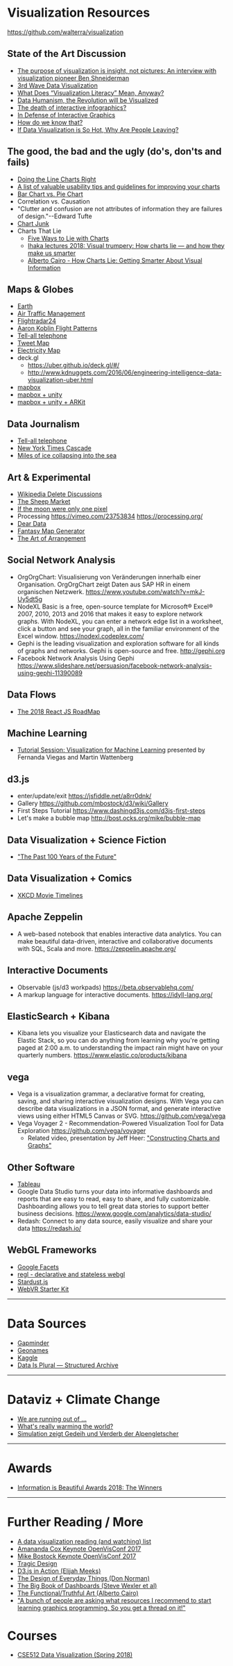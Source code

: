# Visualization Resources

https://github.com/walterra/visualization

## State of the Art Discussion

- [The purpose of visualization is insight, not pictures: An interview with visualization pioneer Ben Shneiderman](https://medium.com/multiple-views-visualization-research-explained/the-purpose-of-visualization-is-insight-not-pictures-an-interview-with-visualization-pioneer-ben-beb15b2d8e9b)
- [3rd Wave Data Visualization](https://towardsdatascience.com/3rd-wave-data-visualization-824c5dc84967)
- [What Does “Visualization Literacy” Mean, Anyway?](https://medium.com/multiple-views-visualization-research-explained/what-does-visualization-literacy-mean-anyway-22f3b3badc0)
- [Data Humanism, the Revolution will be Visualized](https://medium.com/@giorgialupi/data-humanism-the-revolution-will-be-visualized-31486a30dbfb)
- [The death of interactive infographics?](https://medium.com/@dominikus/the-end-of-interactive-visualizations-52c585dcafcb)
- [In Defense of Interactive Graphics](https://www.vis4.net/blog/posts/in-defense-of-interactive-graphics/)
- [How do we know that?](https://vimeo.com/209294413)
- [If Data Visualization is So Hot, Why Are People Leaving?](https://medium.com/visualizing-the-field/why-people-leave-their-data-viz-jobs-be1a7ab5dddc)

## The good, the bad and the ugly (do's, don'ts and fails)

- [Doing the Line Charts Right](https://www.vis4.net/blog/posts/doing-the-line-charts-right/)
- [A list of valuable usability tips and guidelines for improving your charts](https://www.eea.europa.eu/data-and-maps/daviz/learn-more/chart-dos-and-donts)
- [Bar Chart vs. Pie Chart](http://vizthinker.com/grudge-match-pie-chart-vs-bar-chart/)
- Correlation vs. Causation
- "Clutter and confusion are not attributes of information they are failures of design."--Edward Tufte
- [Chart Junk](http://en.wikipedia.org/wiki/Chartjunk)
- Charts That Lie
  - [Five Ways to Lie with Charts](http://nautil.us/issue/19/illusions/five-ways-to-lie-with-charts)
  - [Ihaka lectures 2018: Visual trumpery: How charts lie — and how they make us smarter](https://www.youtube.com/watch?v=Cd046xZhO_8)
  - [Alberto Cairo - How Charts Lie: Getting Smarter About Visual Information](https://www.youtube.com/watch?v=Low28hx4wyk)

## Maps & Globes

- [Earth](https://earth.nullschool.net)
- [Air Traffic Management](http://nats.aero/blog/2014/03/europe-24-air-traffic-data-visualisation/)
- [Flightradar24](https://www.flightradar24.com)
- [Aaron Koblin Flight Patterns](http://www.aaronkoblin.com/work/flightpatterns/)
- [Tell-all telephone](http://www.zeit.de/datenschutz/malte-spitz-data-retention)
- [Tweet Map](https://www.mapd.com/demos/tweetmap/)
- [Electricity Map](https://www.electricitymap.org/?page=map&solar=false&remote=true&wind=false)
- deck.gl
  - https://uber.github.io/deck.gl/#/
  - http://www.kdnuggets.com/2016/06/engineering-intelligence-data-visualization-uber.html
- [mapbox](https://www.mapbox.com/)
- [mapbox + unity](https://blog.mapbox.com/create-a-world-in-minutes-with-the-latest-maps-sdk-for-unity-b4f4455b3883)
- [mapbox + unity + ARKit](https://datadesign.studio/work/dataviz-in-ar/)

## Data Journalism

- [Tell-all telephone](http://www.zeit.de/datenschutz/malte-spitz-data-retention)
- [New York Times Cascade](http://nytlabs.com/projects/cascade.html)
- [Miles of ice collapsing into the sea](https://www.nytimes.com/interactive/2017/05/18/climate/antarctica-ice-melt-climate-change.html)

## Art & Experimental

- [Wikipedia Delete Discussions](http://notabilia.net)
- [The Sheep Market](http://www.thesheepmarket.com/)
- [If the moon were only one pixel](http://joshworth.com/dev/pixelspace/pixelspace_solarsystem.html)
- Processing https://vimeo.com/23753834 https://processing.org/
- [Dear Data](http://www.dear-data.com/)
- [Fantasy Map Generator](https://bl.ocks.org/Azgaar/b845ce22ea68090d43a4ecfb914f51bd)
- [The Art of Arrangement](http://www.johngrimwade.com/blog/2017/04/17/organized/)

## Social Network Analysis

- OrgOrgChart: Visualisierung von Veränderungen innerhalb einer Organisation. OrgOrgChart zeigt Daten aus SAP HR in einem organischen Netzwerk. https://www.youtube.com/watch?v=mkJ-Uy5dt5g
- NodeXL Basic is a free, open-source template for Microsoft® Excel® 2007, 2010, 2013 and 2016 that makes it easy to explore network graphs.  With NodeXL, you can enter a network edge list in a worksheet, click a button and see your graph, all in the familiar environment of the Excel window. https://nodexl.codeplex.com/
- Gephi is the leading visualization and exploration software for all kinds of graphs and networks. Gephi is open-source and free. http://gephi.org
- Facebook Network Analysis Using Gephi https://www.slideshare.net/persuasion/facebook-network-analysis-using-gephi-11390089

## Data Flows

- [The 2018 React JS RoadMap](https://hackernoon.com/the-2018-react-js-roadmap-4d0a43814c02)

## Machine Learning

- [Tutorial Session: Visualization for Machine Learning](https://www.facebook.com/nipsfoundation/videos/203530960558001/) presented by Fernanda Viegas and Martin Wattenberg

## d3.js

- enter/update/exit https://jsfiddle.net/a8rr0dnk/
- Gallery https://github.com/mbostock/d3/wiki/Gallery
- First Steps Tutorial https://www.dashingd3js.com/d3js-first-steps
- Let's make a bubble map http://bost.ocks.org/mike/bubble-map

## Data Visualization + Science Fiction

- ["The Past 100 Years of the Future"](http://bamanda.com/wp-content/uploads/2012/10/AM+A.SciFI+HCI.eBook_.LM10Oct12.pdf)

## Data Visualization + Comics

- [XKCD Movie Timelines](http://xkcd.com/657/large/)

## Apache Zeppelin

- A web-based notebook that enables interactive data analytics. You can make beautiful data-driven, interactive and collaborative documents with SQL, Scala and more. https://zeppelin.apache.org/

## Interactive Documents

- Observable (js/d3 workpads) https://beta.observablehq.com/
- A markup language for interactive documents. https://idyll-lang.org/

## ElasticSearch + Kibana 

- Kibana lets you visualize your Elasticsearch data and navigate the Elastic Stack, so you can do anything from learning why you're getting paged at 2:00 a.m. to understanding the impact rain might have on your quarterly numbers. https://www.elastic.co/products/kibana

## vega 

- Vega is a visualization grammar, a declarative format for creating, saving, and sharing interactive visualization designs. With Vega you can describe data visualizations in a JSON format, and generate interactive views using either HTML5 Canvas or SVG. https://github.com/vega/vega
- Vega Voyager 2 - Recommendation-Powered Visualization Tool for Data Exploration https://github.com/vega/voyager
  - Related video, presentation by Jeff Heer: ["Constructing Charts and Graphs"](https://www.youtube.com/watch?v=ouIFSDQwkQM)

## Other Software 

- [Tableau](https://www.tableau.com)
- Google Data Studio turns your data into informative dashboards and reports that are easy to read, easy to share, and fully customizable. Dashboarding allows you to tell great data stories to support better business decisions. https://www.google.com/analytics/data-studio/
- Redash: Connect to any data source, easily visualize and share your data https://redash.io/

## WebGL Frameworks

- [Google Facets](https://pair-code.github.io/facets/)
- [regl - declarative and stateless webgl](http://regl.party/)
- [Stardust.js](https://stardustjs.github.io/examples/)
- [WebVR Starter Kit](https://github.com/povdocs/webvr-starter-kit)

----

# Data Sources

- [Gapminder](http://www.gapminder.org/data/)
- [Geonames](http://www.geonames.org/)
- [Kaggle](https://www.kaggle.com/)
- [Data Is Plural — Structured Archive](https://docs.google.com/spreadsheets/d/1wZhPLMCHKJvwOkP4juclhjFgqIY8fQFMemwKL2c64vk/htmlview#)

----

# Dataviz + Climate Change

- [We are running out of ...](https://twitter.com/moritz_stefaner/status/1090179242686595073)
- [What's really warming the world?](https://www.bloomberg.com/graphics/2015-whats-warming-the-world/)
- [Simulation zeigt Gedeih und Verderb der Alpengletscher](https://www.spektrum.de/video/simulation-zeigt-gedeih-und-verderb-der-alpengletscher/1606514)

----

# Awards

- [Information is Beautiful Awards 2018: The Winners](https://www.informationisbeautifulawards.com/news/323-information-is-beautiful-awards-2018-the-winners)

----

# Further Reading / More

- [A data visualization reading (and watching) list](http://www.chadskelton.com/2017/04/data-visualization-reading-list.html)
- [Amananda Cox Keynote OpenVisConf 2017](https://www.youtube.com/watch?v=0L1tGo-DvD0)
- [Mike Bostock Keynote OpenVisConf 2017](https://www.youtube.com/watch?v=lNbqfQlGkzc)
- [Tragic Design](http://www.tragicdesign.com/)
- [D3.js in Action (Elijah Meeks)](https://www.manning.com/books/d3js-in-action-second-edition)
- [The Design of Everyday Things (Don Norman)](https://www.perseusbooks.com/titles/don-norman/the-design-of-everyday-things/9780465072996/)
- [The Big Book of Dashboards (Steve Wexler et al)](http://bigbookofdashboards.com/)
- [The Functional/Truthful Art (Alberto Cairo)](http://www.thefunctionalart.com)
- ["A bunch of people are asking what resources I recommend to start learning graphics programming. So you get a thread on it!"](https://twitter.com/sehurlburt/status/884470105320468481)

# Courses

- [CSE512 Data Visualization (Spring 2018)](https://courses.cs.washington.edu/courses/cse512/18sp/)
